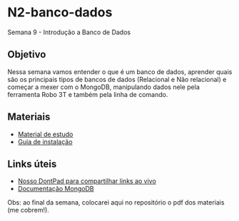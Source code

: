 # N2-banco-dados
Semana 9 - Introdução a Banco de Dados

## Objetivo
Nessa semana vamos entender o que é um banco de dados, aprender quais são os principais tipos de bancos de dados (Relacional e Não relacional) e começar a mexer com o MongoDB, manipulando dados nele pela ferramenta Robo 3T e também pela linha de comando.

## Materiais
- [Material de estudo](https://docs.google.com/document/d/17UNEPcgju71FXDFrr-RKt7ZdTRvTLwc_FGpaQVDL6wM/edit?usp=sharing)
- [Guia de instalação](https://docs.google.com/document/d/1N7W0TJ9_PiGCJD6zpT2Bz6H8MZNQq4pTqV8PGpa6xpU/edit?usp=sharing)


## Links úteis
- [Nosso DontPad para compartilhar links ao vivo](http://dontpad.com/n2-s9)
- [Documentação MongoDB](https://docs.mongodb.com/manual/crud/)

Obs: ao final da semana, colocarei aqui no repositório o pdf dos materiais (me cobrem!).